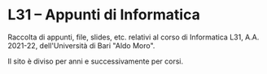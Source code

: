 # L31 – Appunti di Informatica

Raccolta di appunti, file, slides, etc. relativi al corso di Informatica L31,
A.A. 2021-22, dell'Università di Bari "Aldo Moro".

Il sito è diviso per anni e successivamente per corsi.
